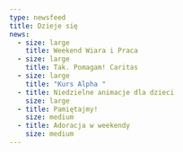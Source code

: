 ```yaml
---
type: newsfeed
title: Dzieje się
news:
  - size: large
    title: Weekend Wiara i Praca
  - size: large
    title: Tak. Pomagam! Caritas
  - size: large
    title: "Kurs Alpha "
  - title: Niedzielne animacje dla dzieci
    size: large
  - title: Pamiętajmy!
    size: medium
  - title: Adoracja w weekendy
    size: medium
---
```

